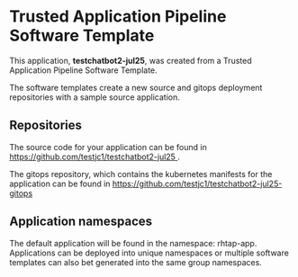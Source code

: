 # Trusted Application Pipeline Software Template

This application, **testchatbot2-jul25**, was created from a Trusted Application Pipeline Software Template.

The software templates create a new source and gitops deployment repositories with a sample source application. 

## Repositories

The source code for your application can be found in [https://github.com/testjc1/testchatbot2-jul25 ](https://github.com/testjc1/testchatbot2-jul25 ).
 
The gitops repository, which contains the kubernetes manifests for the application can be found in 
[https://github.com/testjc1/testchatbot2-jul25-gitops ](https://github.com/testjc1/testchatbot2-jul25-gitops ) 

## Application namespaces 

The default application will be found in the namespace: rhtap-app. Applications can be deployed into unique namespaces or multiple software templates can also bet generated into the same group namespaces.  